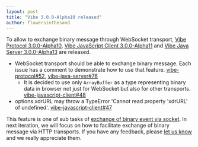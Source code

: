 ```yaml
---
layout: post
title: "Vibe 3.0.0-Alpha10 released"
author: flowersinthesand
---
```


To allow to exchange binary message through WebSocket transport, [Vibe Protocol 3.0.0-Alpha10](/projects/vibe-protocol/3.0.0-Alpha10/), [Vibe JavaScript Client 3.0.0-Alpha11](/projects/vibe-javascript-client/3.0.0-Alpha11/) and [Vibe Java Server 3.0.0-Alpha13](/projects/vibe-java-server/3.0.0-Alpha13/) are released.

* WebSocket transport should be able to exchange binary message. Each issue has a comment to demonstrate how to use that feature. [vibe-protocol#52](https://github.com/vibe-project/vibe-protocol/issues/52), [vibe-java-server#76](https://github.com/vibe-project/vibe-java-server/issues/76)
    * It is decided to use only `ArrayBuffer` as a type representing binary data in browser not just for WebSocket but also for other transports. [vibe-javascript-client#48](https://github.com/vibe-project/vibe-javascript-client/issues/48)
* options.xdrURL may throw a TypeError 'Cannot read property 'xdrURL' of undefined'. [vibe-javascript-client#47](https://github.com/vibe-project/vibe-javascript-client/issues/47)

This feature is one of sub tasks of [exchange of binary event via socket](https://github.com/vibe-project/vibe-protocol/issues/53). In next iteration, we will focus on how to facilitate exchange of binary message via HTTP transports. If you have any feedback, please [let us know](http://groups.google.com/group/atmosphere-framework) and we really appreciate them.